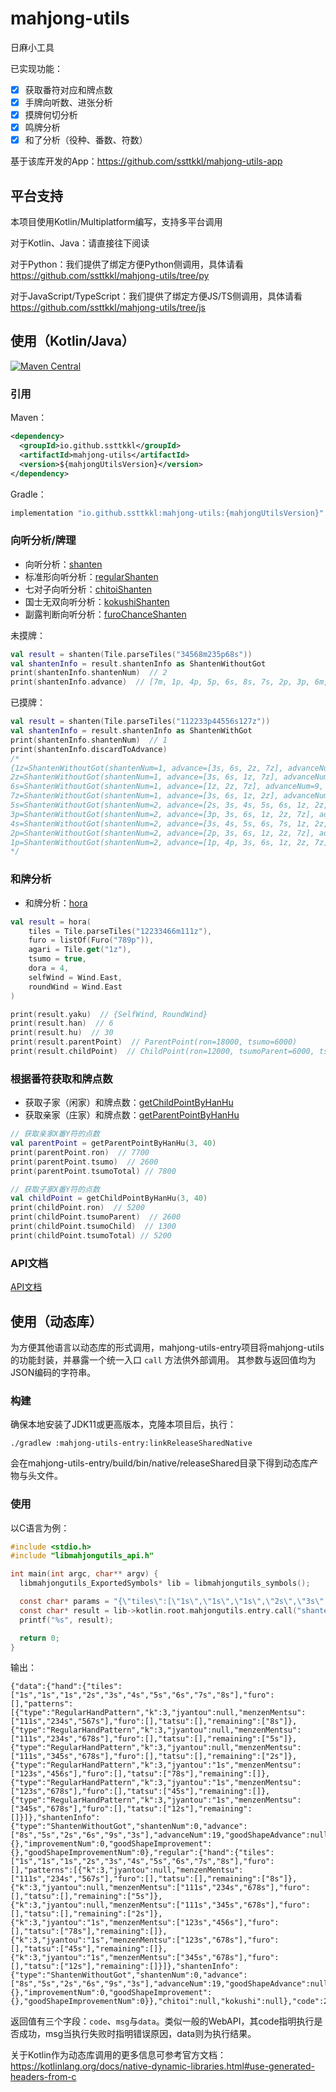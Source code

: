 mahjong-utils
========

日麻小工具

已实现功能：

- [x] 获取番符对应和牌点数
- [x] 手牌向听数、进张分析
- [x] 摸牌何切分析
- [x] 鸣牌分析
- [x] 和了分析（役种、番数、符数）

基于该库开发的App：https://github.com/ssttkkl/mahjong-utils-app

## 平台支持

本项目使用Kotlin/Multiplatform编写，支持多平台调用

对于Kotlin、Java：请直接往下阅读

对于Python：我们提供了绑定方便Python侧调用，具体请看 https://github.com/ssttkkl/mahjong-utils/tree/py

对于JavaScript/TypeScript：我们提供了绑定方便JS/TS侧调用，具体请看 https://github.com/ssttkkl/mahjong-utils/tree/js

## 使用（Kotlin/Java）

[![Maven Central](https://maven-badges.herokuapp.com/maven-central/io.github.ssttkkl/mahjong-utils/badge.svg)](https://maven-badges.herokuapp.com/maven-central/io.github.ssttkkl/mahjong-utils)

### 引用

Maven：

```xml
<dependency>
  <groupId>io.github.ssttkkl</groupId>
  <artifactId>mahjong-utils</artifactId>
  <version>${mahjongUtilsVersion}</version>
</dependency>
```

Gradle：

```groovy
implementation "io.github.ssttkkl:mahjong-utils:{mahjongUtilsVersion}"
```

### 向听分析/牌理

- 向听分析：[shanten](docs/mahjong-utils/mahjongutils.shanten/shanten.md)
- 标准形向听分析：[regularShanten](docs/mahjong-utils/mahjongutils.shanten/regular-shanten.md)
- 七对子向听分析：[chitoiShanten](docs/mahjong-utils/mahjongutils.shanten/chitoi-shanten.md)
- 国士无双向听分析：[kokushiShanten](docs/mahjong-utils/mahjongutils.shanten/kokushi-shanten.md)
- 副露判断向听分析：[furoChanceShanten](docs/mahjong-utils/mahjongutils.shanten/furo-chance-shanten.md)

未摸牌：

```kotlin
val result = shanten(Tile.parseTiles("34568m235p68s"))
val shantenInfo = result.shantenInfo as ShantenWithoutGot
print(shantenInfo.shantenNum)  // 2
print(shantenInfo.advance)  // [7m, 1p, 4p, 5p, 6s, 8s, 7s, 2p, 3p, 6m, 8m, 3m]
```

已摸牌：

```kotlin
val result = shanten(Tile.parseTiles("112233p44556s127z"))
val shantenInfo = result.shantenInfo as ShantenWithGot
print(shantenInfo.shantenNum)  // 1
print(shantenInfo.discardToAdvance)
/*
{1z=ShantenWithoutGot(shantenNum=1, advance=[3s, 6s, 2z, 7z], advanceNum=13, goodShapeAdvance=[2z, 7z], goodShapeAdvanceNum=6), 
2z=ShantenWithoutGot(shantenNum=1, advance=[3s, 6s, 1z, 7z], advanceNum=13, goodShapeAdvance=[1z, 7z], goodShapeAdvanceNum=6), 
6s=ShantenWithoutGot(shantenNum=1, advance=[1z, 2z, 7z], advanceNum=9, goodShapeAdvance=[], goodShapeAdvanceNum=0),
7z=ShantenWithoutGot(shantenNum=1, advance=[3s, 6s, 1z, 2z], advanceNum=13, goodShapeAdvance=[1z, 2z], goodShapeAdvanceNum=6),
5s=ShantenWithoutGot(shantenNum=2, advance=[2s, 3s, 4s, 5s, 6s, 1z, 2z, 7z, 7s], advanceNum=28, goodShapeAdvance=null, goodShapeAdvanceNum=null), 
3p=ShantenWithoutGot(shantenNum=2, advance=[3p, 3s, 6s, 1z, 2z, 7z], advanceNum=18, goodShapeAdvance=null, goodShapeAdvanceNum=null), 
4s=ShantenWithoutGot(shantenNum=2, advance=[3s, 4s, 5s, 6s, 7s, 1z, 2z, 7z], advanceNum=24, goodShapeAdvance=null, goodShapeAdvanceNum=null), 
2p=ShantenWithoutGot(shantenNum=2, advance=[2p, 3s, 6s, 1z, 2z, 7z], advanceNum=18, goodShapeAdvance=null, goodShapeAdvanceNum=null), 
1p=ShantenWithoutGot(shantenNum=2, advance=[1p, 4p, 3s, 6s, 1z, 2z, 7z], advanceNum=22, goodShapeAdvance=null, goodShapeAdvanceNum=null)}
*/
```

### 和牌分析

- 和牌分析：[hora](docs/mahjong-utils/mahjongutils.hora/hora.md)

```kotlin
val result = hora(
    tiles = Tile.parseTiles("12233466m111z"),
    furo = listOf(Furo("789p")),
    agari = Tile.get("1z"),
    tsumo = true,
    dora = 4,
    selfWind = Wind.East,
    roundWind = Wind.East
)

print(result.yaku)  // {SelfWind, RoundWind}
print(result.han)  // 6
print(result.hu)  // 30
print(result.parentPoint)  // ParentPoint(ron=18000, tsumo=6000)
print(result.childPoint)  // ChildPoint(ron=12000, tsumoParent=6000, tsumoChild=3000)
```

### 根据番符获取和牌点数

- 获取子家（闲家）和牌点数：[getChildPointByHanHu](docs/mahjong-utils/mahjongutils.hanhu/get-child-point-by-han-hu.md)
- 获取亲家（庄家）和牌点数：[getParentPointByHanHu](docs/mahjong-utils/mahjongutils.hanhu/get-parent-point-by-han-hu.md)


```kotlin
// 获取亲家X番Y符的点数
val parentPoint = getParentPointByHanHu(3, 40)
print(parentPoint.ron)  // 7700
print(parentPoint.tsumo)  // 2600
print(parentPoint.tsumoTotal) // 7800

// 获取子家X番Y符的点数
val childPoint = getChildPointByHanHu(3, 40)
print(childPoint.ron)  // 5200
print(childPoint.tsumoParent)  // 2600
print(childPoint.tsumoChild)  // 1300
print(childPoint.tsumoTotal) // 5200
```

### API文档

[API文档](docs/index.md)

## 使用（动态库）

为方便其他语言以动态库的形式调用，mahjong-utils-entry项目将mahjong-utils的功能封装，并暴露一个统一入口 `call` 方法供外部调用。
其参数与返回值均为JSON编码的字符串。

### 构建

确保本地安装了JDK11或更高版本，克隆本项目后，执行：

```shell
./gradlew :mahjong-utils-entry:linkReleaseSharedNative
```

会在mahjong-utils-entry/build/bin/native/releaseShared目录下得到动态库产物与头文件。

### 使用

以C语言为例：

```c
#include <stdio.h>
#include "libmahjongutils_api.h"

int main(int argc, char** argv) {
  libmahjongutils_ExportedSymbols* lib = libmahjongutils_symbols();

  const char* params = "{\"tiles\":[\"1s\",\"1s\",\"1s\",\"2s\",\"3s\",\"4s\",\"5s\",\"6s\",\"7s\",\"8s\"]}";
  const char* result = lib->kotlin.root.mahjongutils.entry.call("shanten", params);
  printf("%s", result);

  return 0;
}
```

输出：

```
{"data":{"hand":{"tiles":["1s","1s","1s","2s","3s","4s","5s","6s","7s","8s"],"furo":[],"patterns":[{"type":"RegularHandPattern","k":3,"jyantou":null,"menzenMentsu":["111s","234s","567s"],"furo":[],"tatsu":[],"remaining":["8s"]},{"type":"RegularHandPattern","k":3,"jyantou":null,"menzenMentsu":["111s","234s","678s"],"furo":[],"tatsu":[],"remaining":["5s"]},{"type":"RegularHandPattern","k":3,"jyantou":null,"menzenMentsu":["111s","345s","678s"],"furo":[],"tatsu":[],"remaining":["2s"]},{"type":"RegularHandPattern","k":3,"jyantou":"1s","menzenMentsu":["123s","456s"],"furo":[],"tatsu":["78s"],"remaining":[]},{"type":"RegularHandPattern","k":3,"jyantou":"1s","menzenMentsu":["123s","678s"],"furo":[],"tatsu":["45s"],"remaining":[]},{"type":"RegularHandPattern","k":3,"jyantou":"1s","menzenMentsu":["345s","678s"],"furo":[],"tatsu":["12s"],"remaining":[]}]},"shantenInfo":{"type":"ShantenWithoutGot","shantenNum":0,"advance":["8s","5s","2s","6s","9s","3s"],"advanceNum":19,"goodShapeAdvance":null,"goodShapeAdvanceNum":null,"improvement":{},"improvementNum":0,"goodShapeImprovement":{},"goodShapeImprovementNum":0},"regular":{"hand":{"tiles":["1s","1s","1s","2s","3s","4s","5s","6s","7s","8s"],"furo":[],"patterns":[{"k":3,"jyantou":null,"menzenMentsu":["111s","234s","567s"],"furo":[],"tatsu":[],"remaining":["8s"]},{"k":3,"jyantou":null,"menzenMentsu":["111s","234s","678s"],"furo":[],"tatsu":[],"remaining":["5s"]},{"k":3,"jyantou":null,"menzenMentsu":["111s","345s","678s"],"furo":[],"tatsu":[],"remaining":["2s"]},{"k":3,"jyantou":"1s","menzenMentsu":["123s","456s"],"furo":[],"tatsu":["78s"],"remaining":[]},{"k":3,"jyantou":"1s","menzenMentsu":["123s","678s"],"furo":[],"tatsu":["45s"],"remaining":[]},{"k":3,"jyantou":"1s","menzenMentsu":["345s","678s"],"furo":[],"tatsu":["12s"],"remaining":[]}]},"shantenInfo":{"type":"ShantenWithoutGot","shantenNum":0,"advance":["8s","5s","2s","6s","9s","3s"],"advanceNum":19,"goodShapeAdvance":null,"goodShapeAdvanceNum":null,"improvement":{},"improvementNum":0,"goodShapeImprovement":{},"goodShapeImprovementNum":0}},"chitoi":null,"kokushi":null},"code":200,"msg":""}
```

返回值有三个字段：`code`、`msg`与`data`。类似一般的WebAPI，其code指明执行是否成功，msg当执行失败时指明错误原因，data则为执行结果。

关于Kotlin作为动态库调用的更多信息可参考官方文档： https://kotlinlang.org/docs/native-dynamic-libraries.html#use-generated-headers-from-c

